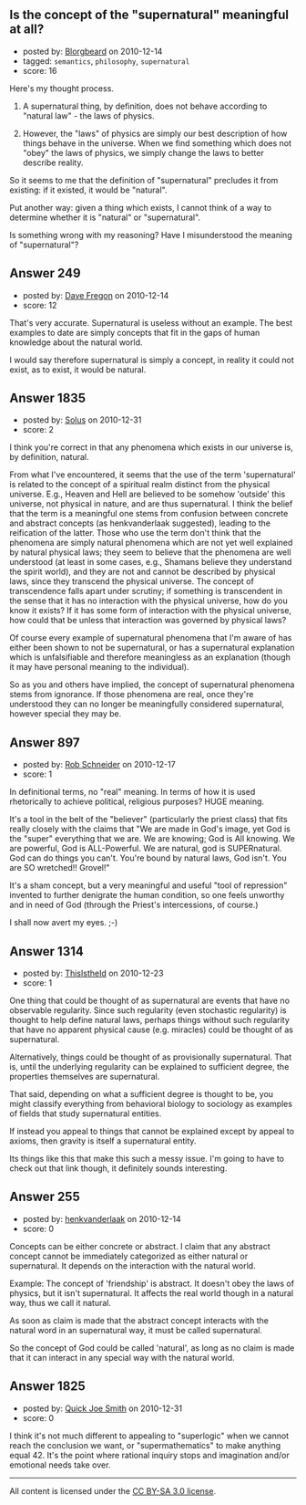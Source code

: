 ## Is the concept of the "supernatural" meaningful at all?

- posted by: [Blorgbeard](https://stackexchange.com/users/-1/45-blorgbeard) on 2010-12-14
- tagged: `semantics`, `philosophy`, `supernatural`
- score: 16

Here's my thought process.

1. A supernatural thing, by definition, does not behave according to "natural law" - the laws of physics.

2. However, the "laws" of physics are simply our best description of how things behave in the universe. When we find something which does not "obey" the laws of physics, we simply change the laws to better describe reality.

So it seems to me that the definition of "supernatural" precludes it from existing: if it existed, it would be "natural".

Put another way: given a thing which exists, I cannot think of a way to determine whether it is "natural" or "supernatural".

Is something wrong with my reasoning? Have I misunderstood the meaning of "supernatural"?




## Answer 249

- posted by: [Dave Fregon](https://stackexchange.com/users/-1/160-dave-fregon) on 2010-12-14
- score: 12

That's very accurate. Supernatural is useless without an example. The best examples to date are simply concepts that fit in the gaps of human knowledge about the natural world.

I would say therefore supernatural is simply a concept, in reality it could not exist, as to exist, it would be natural.


## Answer 1835

- posted by: [Solus](https://stackexchange.com/users/-1/658-solus) on 2010-12-31
- score: 2

I think you're correct in that any phenomena which exists in our universe is, by definition, natural.

From what I've encountered, it seems that the use of the term 'supernatural' is related to the concept of a spiritual realm distinct from the physical universe. E.g., Heaven and Hell are believed to be somehow 'outside' this universe, not physical in nature, and are thus supernatural. I think the belief that the term is a meaningful one stems from confusion between concrete and abstract concepts (as henkvanderlaak suggested), leading to the reification of the latter. Those who use the term don't think that the phenomena are simply natural phenomena which are not yet well explained by natural physical laws; they seem to believe that the phenomena are well understood (at least in some cases, e.g., Shamans believe they understand the spirit world), and they are not and cannot be described by physical laws, since they transcend the physical universe. The concept of transcendence falls apart under scrutiny; if something is transcendent in the sense that it has no interaction with the physical universe, how do you know it exists? If it has some form of interaction with the physical universe, how could that be unless that interaction was governed by physical laws?

Of course every example of supernatural phenomena that I'm aware of has either been shown to not be supernatural, or has a supernatural explanation which is unfalsifiable and therefore meaningless as an explanation (though it may have personal meaning to the individual).

So as you and others have implied, the concept of supernatural phenomena stems from ignorance. If those phenomena are real, once they're understood they can no longer be meaningfully considered supernatural, however special they may be.


## Answer 897

- posted by: [Rob Schneider](https://stackexchange.com/users/-1/149-rob-schneider) on 2010-12-17
- score: 1

In definitional terms, no "real" meaning.  In terms of how it is used rhetorically to achieve political, religious purposes?  HUGE meaning.

It's a tool in the belt of the "believer" (particularly the priest class) that fits really closely with the claims that "We are made in God's image, yet God is the "super" everything that we are.  We are knowing; God is All knowing.  We are powerful, God is ALL-Powerful.  We are natural, god is SUPERnatural.  God can do things you can't.  You're bound by natural laws, God isn't.  You are SO wretched!!  Grovel!"

It's a sham concept, but a very meaningful and useful "tool of repression" invented to further denigrate the human condition, so one feels unworthy and in need of God (through the Priest's intercessions, of course.)
  
I shall now avert my eyes. ;-)


## Answer 1314

- posted by: [ThisIstheId](https://stackexchange.com/users/-1/404-thisistheid) on 2010-12-23
- score: 1

One thing that could be thought of as supernatural are events that have no observable regularity. Since such regularity (even stochastic regularity) is thought to help define natural laws, perhaps things without such regularity that have no apparent physical cause (e.g. miracles) could be thought of as supernatural.

Alternatively, things could be thought of as provisionally supernatural. That is, until the underlying regularity can be explained to sufficient degree, the properties themselves are supernatural.

That said, depending on what a sufficient degree is thought to be, you might classify everything from behavioral biology to sociology as examples of fields that study supernatural entities.

If instead you appeal to things that cannot be explained except by appeal to axioms, then gravity is itself a supernatural entity.

Its things like this that make this such a messy issue. I'm going to have to check out that link though, it definitely sounds interesting.


## Answer 255

- posted by: [henkvanderlaak](https://stackexchange.com/users/-1/157-henkvanderlaak) on 2010-12-14
- score: 0

Concepts can be either concrete or abstract. I claim that any abstract concept cannot be immediately categorized as either natural or supernatural. It depends on the interaction with the natural world.

Example: The concept of 'friendship' is abstract. It doesn't obey the laws of physics, but it isn't supernatural. It affects the real world though in a natural way, thus we call it natural.

As soon as claim is made that the abstract concept interacts with the natural word in an supernatural way, it must be called supernatural.

So the concept of God could be called 'natural', as long as no claim is made that it can interact in any special way with the natural world.



## Answer 1825

- posted by: [Quick Joe Smith](https://stackexchange.com/users/-1/633-quick-joe-smith) on 2010-12-31
- score: 0

I think it's not much different to appealing to "superlogic" when we cannot reach the conclusion we want, or "supermathematics" to make anything equal 42. It's the point where rational inquiry stops and imagination and/or emotional needs take over.



---

All content is licensed under the [CC BY-SA 3.0 license](https://creativecommons.org/licenses/by-sa/3.0/).
